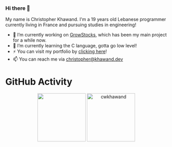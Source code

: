 ### Hi there 👋

My name is Christopher Khawand. I'm a 19 years old Lebanese programmer currently living in France and pursuing studies in engineering!
- 🔭 I’m currently working on [GrowStocks](https://growstocks.xyz), which has been my main project for a while now.
- 🌱 I’m currently learning the C language, gotta go low level!
- ⚡ You can visit my portfolio by [clicking here](https://christopher.khawand.dev)!
- 📫 You can reach me via christopher@khawand.dev

<h1>GitHub Activity</h1>
 <p align="center">
   <img height="150px" src="https://github-readme-stats.vercel.app/api?username=cwkhawand&show_icons=true&count_private=true&theme=tokyonight" />&nbsp;<img height="150px" src="https://github-readme-stats.vercel.app/api/top-langs/?username=cwkhawand&layout=compact&count_private=true&theme=tokyonight" alt="cwkhawand" />
</p>
